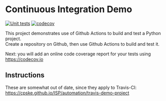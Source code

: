 Continuous Integration Demo
============================
[![Unit tests](https://github.com/koonwill/demo-pyci/actions/workflows/test.yml/badge.svg)](https://github.com/koonwill/demo-pyci/actions/workflows/test.yml)
[![codecov](https://codecov.io/gh/koonwill/demo-pyci/branch/main/graph/badge.svg?token=VFJB8Q7QN2)](https://codecov.io/gh/koonwill/demo-pyci)


This project demonstrates use of Github Actions to build and test a Python project.  
Create a repository on Github, then use Github Actions to build and test it.

Next: you will add an online code coverage report for your tests using <https://codecov.io>

## Instructions

These are somewhat out of date, since they apply to Travis-CI:
<https://cpske.github.io/ISP/automation/travis-demo-project>


